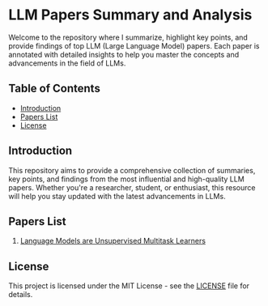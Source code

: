 # LLM Papers Summary and Analysis

Welcome to the repository where I summarize, highlight key points, and provide findings of top LLM (Large Language Model) papers. Each paper is annotated with detailed insights to help you master the concepts and advancements in the field of LLMs.

## Table of Contents
- [Introduction](#introduction)
- [Papers List](#papers-list)
- [License](#license)

## Introduction
This repository aims to provide a comprehensive collection of summaries, key points, and findings from the most influential and high-quality LLM papers. Whether you're a researcher, student, or enthusiast, this resource will help you stay updated with the latest advancements in LLMs.

## Papers List
1. [Language Models are Unsupervised Multitask Learners](https://github.com/mkulariya/LLM-Papers/blob/8ddf55e334d0c222370e5621ccbff94e0620cdf5/papers/Language%20Models%20are%20Unsupervised%20Multitask%20Learners.md)

## License
This project is licensed under the MIT License - see the [LICENSE](LICENSE) file for details.

